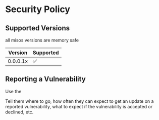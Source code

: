 # Security Policy

## Supported Versions

all misos versions are memory safe

| Version | Supported          |
| ------- | ------------------ |
| 0.0.0.1x   | :white_check_mark: |

## Reporting a Vulnerability

Use the 

Tell them where to go, how often they can expect to get an update on a
reported vulnerability, what to expect if the vulnerability is accepted or
declined, etc.
